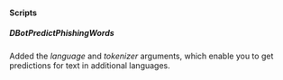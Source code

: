 
#### Scripts
##### DBotPredictPhishingWords
Added the *language* and *tokenizer* arguments, which enable you to get predictions for text in additional languages.
